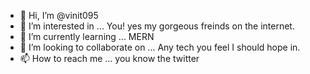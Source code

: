 - 👋 Hi, I’m @vinit095
- 👀 I’m interested in ... You! yes my gorgeous freinds on the internet.
- 🌱 I’m currently learning ... MERN
- 💞️ I’m looking to collaborate on ... Any tech you feel I should hope in.
- 📫 How to reach me ... you know the twitter

<!---
vinit095/vinit095 is a ✨ special ✨ repository because its `README.md` (this file) appears on your GitHub profile.
You can click the Preview link to take a look at your changes.
--->
